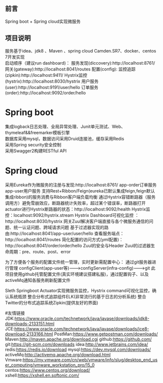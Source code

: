 ## 前言  
Spring boot + Spring cloud实现微服务

## 项目说明  
服务基于idea、jdk8 、Maven 、spring cloud Camden.SR7、docker、centos 7开发实现  
启动顺序（建议run dashboard)：
服务发现(diccovery):http://localhost:8761/
网关(gateway):http://localhost:8041/routes
配置(config):
监控追踪(zipkin):http://localhost:9411/
Hystrix监控(hystrix):http://localhost:8030/hystrix
用户服务(user):http://localhost:9191/user/hello
订单服务(order):http://localhost:9092/order/hello

# Spring boot  
集成logback日志处理、全局异常处理、Junit单元测试、Web、thymeleaf&&freemarker模板引擎  
数据库采用mysql，数据访问采用Druid连接池，缓存采用Redis  
采用Spring security安全控制  
采用Swagger2构建RESTful API  
# Spring cloud  
采用Eureka作为微服务的注册与发现:http://localhost:8761/
app-order订单服务 app-user用户服务
支持Rest+Ribbon/Feign(eureka已默认集成feign,feign默认集成ribbon)的服务消费与Ribbon客户端负载均衡
通过Hystrix容错断路器（服务调用方）避免雪崩效应，断路器统计失败率，超过某个错误率，断路器打开
actuator进行Hystrix断路器的状态：http://localhost:9092/health
Hystrix监控：localhost:9092/hystrix.stream
Hystrix Dashboard可视化监控 ：http://localhost:8030/hystrix
网关Zuul解决客户端直接与各个微服务通信的问题、统一认证问题、跨域请求问题
基于过滤器实现的路由:http://localhost:8041/app-user/user/hello
查看服务端点：http://localhost:8041/routes
简化配置的访问方式(yml配置)：http://localhost:8041/order/order/hello
Zuul的安全与Header
Zuul的过滤器生命周期：pre、route、post、error

为了方便各个服务的配置文件统一管理，实时更新需配置中心：
通过git服务器进行管理
configClient(app-user等)--->configServer(infra-config)--->git
此项目使用github托管配置文件(真实环境建议搭建私服)，通过配置钩子、以及activeMq通知各服务刷新配置文件

Sleth
Springboot Actuator实现微服务监控，Hystrix command可视化监控，确认系统瓶颈
整合分布式追踪组件ELK(非常流行的基于日志的分析系统)
整合Twitter的分布式追踪系统Zipkin(提供友好的界面)




#友情链接
JDK:https://www.oracle.com/technetwork/java/javase/downloads/jdk8-downloads-2133151.html
JCE:https://www.oracle.com/technetwork/java/javase/downloads/jce8-download-2133166.html
PostMan:https://www.getpostman.com/downloads/
Maven:http://maven.apache.org/download.cgi
github:https://github.com/
git:https://git-scm.com/downloads
idea:http://www.jetbrains.com/idea/
redis:https://redis.io/download
mysql:https://dev.mysql.com/downloads/
activeMq:http://activemq.apache.org/download.html
Vmware:https://my.vmware.com/cn/web/vmware/info/slug/desktop_end_user_computing/vmware_workstation_pro/15_0
centos:https://www.centos.org/download/
xshell:https://xshell.en.softonic.com/





